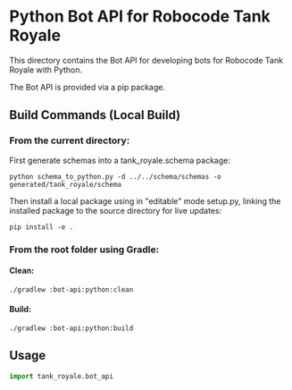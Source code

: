 # Python Bot API for Robocode Tank Royale

This directory contains the Bot API for developing bots for Robocode Tank Royale with Python.

The Bot API is provided via a pip package.

## Build Commands (Local Build)

### From the current directory:

First generate schemas into a tank_royale.schema package:

```shell
python schema_to_python.py -d ../../schema/schemas -o generated/tank_royale/schema
```

Then install a local package using in "editable" mode setup.py, linking the installed package to the source directory
for live updates:

```shell
pip install -e .
```

### From the root folder using Gradle:

#### Clean:

```shell
./gradlew :bot-api:python:clean
```

#### Build:

```shell
./gradlew :bot-api:python:build
```

## Usage

```py
import tank_royale.bot_api
```
